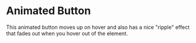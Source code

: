 # Animated Button

This animated button moves up on hover and also has a nice "ripple" effect that fades out when you hover out of the element.

